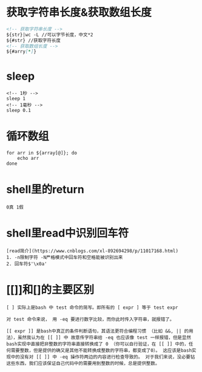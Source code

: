 # 获取字符串长度&获取数组长度
```markdown
<!-- 获取字符串长度 -->
${str}|wc -L //可以字节长度，中文*2
${#str} //获取字符长度
<!-- 获取数组长度 -->
${#arry[*]}
```

# sleep
```
<!-- 1秒 -->
sleep 1
<!-- 1毫秒 -->
sleep 0.1
```

# 循环数组
```
for arr in ${array[@]}; do
    echo arr
done
```

# shell里的return 
```
0真 1假
```

# shell里read中识别回车符
```
[read简介](https://www.cnblogs.com/xl-892694298/p/11017168.html)
1. -n限制字符 -N严格模式中回车符和空格能被识别出来
2. 回车符$'\x0a'
```

# [[]]和[]的主要区别
```
[ ] 实际上是bash 中 test 命令的简写。即所有的 [ expr ] 等于 test expr

对 test 命令来说， 用 -eq 要进行数字比较，而你此时传入字符串，就报错了。

[[ expr ]] 是bash中真正的条件判断语句，其语法更符合编程习惯 （比如 &&, || 的用法），虽然我认为在 [[ ]] 中 故意传字符串给 -eq 也应该像 test 一样报错，但是显然bash实现中直接把非整数的字符串直接转换成了 0 （你可以自行验证，在 [[ ]] 中的，任何需要整数，但是提供的确又是其他不能转换成整数的字符串，都变成了0）。 这应该是bash实现中的没有对 [[ ]] 中 -eq 操作符两边的内容进行检查导致的。 对于我们来说，没必要钻这些东西，我们应该保证自己代码中的需要用到整数的时候，总是提供整数。
```